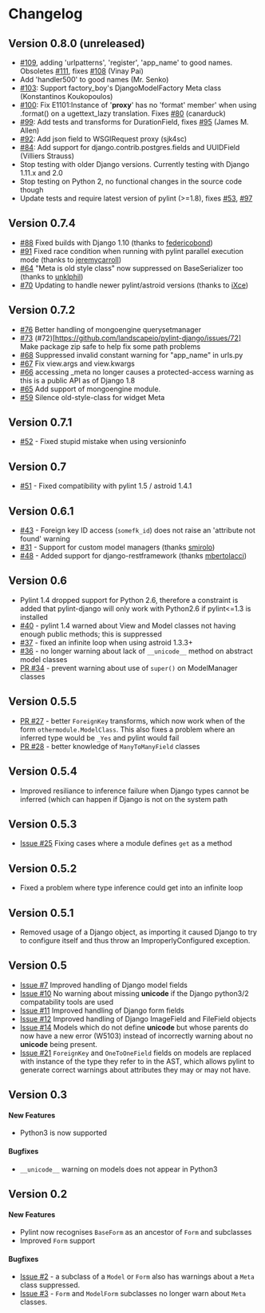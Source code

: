 # Changelog

## Version 0.8.0 (unreleased)

* [#109](http://github.com/landscapeio/pylint-django/pull/109),
  adding 'urlpatterns', 'register', 'app_name' to good names. Obsoletes
  [#111](http://github.com/landscapeio/pylint-django/pull/111), fixes
  [#108](http://github.com/landscapeio/pylint-django/issues/108)
  (Vinay Pai)
* Add 'handler500' to good names (Mr. Senko)
* [#103](http://github.com/landscapeio/pylint-django/pull/103):
  Support factory_boy's DjangoModelFactory Meta class (Konstantinos Koukopoulos)
* [#100](https://github.com/landscapeio/pylint-django/pull/100):
  Fix E1101:Instance of '__proxy__' has no 'format' member' when using .format()
  on a ugettext_lazy translation. Fixes
  [#80](https://github.com/landscapeio/pylint-django/issues/80) (canarduck)
* [#99](https://github.com/landscapeio/pylint-django/pull/99):
  Add tests and transforms for DurationField, fixes
  [#95](https://github.com/landscapeio/pylint-django/issues/95) (James M. Allen)
* [#92](https://github.com/landscapeio/pylint-django/pull/92):
  Add json field to WSGIRequest proxy (sjk4sc)
* [#84](https://github.com/landscapeio/pylint-django/pull/84):
  Add support for django.contrib.postgres.fields and UUIDField (Villiers Strauss)
* Stop testing with older Django versions. Currently testing with Django 1.11.x and 2.0
* Stop testing on Python 2, no functional changes in the source code though
* Update tests and require latest version of pylint (>=1.8), fixes
  [#53](https://github.com/landscapeio/pylint-django/issues/53),
  [#97](https://github.com/landscapeio/pylint-django/issues/97)

## Version 0.7.4
* [#88](https://github.com/landscapeio/pylint-django/pull/88) Fixed builds with Django 1.10 (thanks to [federicobond](https://github.com/federicobond))
* [#91](https://github.com/landscapeio/pylint-django/pull/91) Fixed race condition when running with pylint parallel execution mode (thanks to [jeremycarroll](https://github.com/jeremycarroll))
* [#64](https://github.com/landscapeio/pylint-django/issues/64) "Meta is old style class" now suppressed on BaseSerializer too (thanks to [unklphil](https://github.com/unklphil))
* [#70](https://github.com/landscapeio/pylint-django/pull/70) Updating to handle newer pylint/astroid versions (thanks to [iXce](https://github.com/iXce))

## Version 0.7.2
* [#76](https://github.com/landscapeio/pylint-django/pull/76) Better handling of mongoengine querysetmanager
* [#73](https://github.com/landscapeio/pylint-django/pull/73) (#72)[https://github.com/landscapeio/pylint-django/issues/72] Make package zip safe to help fix some path problems
* [#68](https://github.com/landscapeio/pylint-django/pull/68) Suppressed invalid constant warning for "app_name" in urls.py
* [#67](https://github.com/landscapeio/pylint-django/pull/67) Fix view.args and view.kwargs
* [#66](https://github.com/landscapeio/pylint-django/issues/66) accessing _meta no longer causes a protected-access warning as this is a public API as of Django 1.8
* [#65](https://github.com/landscapeio/pylint-django/pull/65) Add support of mongoengine module.
* [#59](https://github.com/landscapeio/pylint-django/pull/59) Silence old-style-class for widget Meta

## Version 0.7.1
* [#52](https://github.com/landscapeio/pylint-django/issues/52) - Fixed stupid mistake when using versioninfo

## Version 0.7
* [#51](https://github.com/landscapeio/pylint-django/issues/51) - Fixed compatibility with pylint 1.5 / astroid 1.4.1

## Version 0.6.1
* [#43](https://github.com/landscapeio/pylint-django/issues/43) - Foreign key ID access (`somefk_id`) does not raise an 'attribute not found' warning
* [#31](https://github.com/landscapeio/pylint-django/issues/31) - Support for custom model managers (thanks [smirolo](https://github.com/smirolo))
* [#48](https://github.com/landscapeio/pylint-django/pull/48) - Added support for django-restframework (thanks [mbertolacci](https://github.com/mbertolacci))

## Version 0.6
* Pylint 1.4 dropped support for Python 2.6, therefore a constraint is added that pylint-django will only work with Python2.6 if pylint<=1.3 is installed
* [#40](https://github.com/landscapeio/pylint-django/issues/40) - pylint 1.4 warned about View and Model classes not having enough public methods; this is suppressed
* [#37](https://github.com/landscapeio/pylint-django/issues/37) - fixed an infinite loop when using astroid 1.3.3+
* [#36](https://github.com/landscapeio/pylint-django/issues/36) - no longer warning about lack of `__unicode__` method on abstract model classes
* [PR #34](https://github.com/landscapeio/pylint-django/pull/34) - prevent warning about use of `super()` on ModelManager classes

## Version 0.5.5
* [PR #27](https://github.com/landscapeio/pylint-django/pull/27) - better `ForeignKey` transforms, which now work when of the form `othermodule.ModelClass`. This also fixes a problem where an inferred type would be `_Yes` and pylint would fail
* [PR #28](https://github.com/landscapeio/pylint-django/pull/28) - better knowledge of `ManyToManyField` classes

## Version 0.5.4
* Improved resiliance to inference failure when Django types cannot be inferred (which can happen if Django is not on the system path

## Version 0.5.3
* [Issue #25](https://github.com/landscapeio/pylint-django/issues/25) Fixing cases where a module defines `get` as a method

## Version 0.5.2
* Fixed a problem where type inference could get into an infinite loop

## Version 0.5.1

* Removed usage of a Django object, as importing it caused Django to try to configure itself and thus throw an ImproperlyConfigured exception.

## Version 0.5

* [Issue #7](https://github.com/landscapeio/pylint-django/issues/7)
Improved handling of Django model fields
* [Issue #10](https://github.com/landscapeio/pylint-django/issues/10)
No warning about missing __unicode__ if the Django python3/2 compatability tools are used
* [Issue #11](https://github.com/landscapeio/pylint-django/issues/11)
Improved handling of Django form fields
* [Issue #12](https://github.com/landscapeio/pylint-django/issues/12)
Improved handling of Django ImageField and FileField objects
* [Issue #14](https://github.com/landscapeio/pylint-django/issues/14)
Models which do not define __unicode__ but whose parents do now have a new error (W5103)
instead of incorrectly warning about no __unicode__ being present.
* [Issue #21](https://github.com/landscapeio/pylint-django/issues/21)
`ForeignKey` and `OneToOneField` fields on models are replaced with instance of the type
they refer to in the AST, which allows pylint to generate correct warnings about attributes
they may or may not have.


## Version 0.3

#### New Features

* Python3 is now supported

#### Bugfixes

* `__unicode__` warning on models does not appear in Python3


## Version 0.2

#### New Features

* Pylint now recognises `BaseForm` as an ancestor of `Form` and subclasses
* Improved `Form` support

#### Bugfixes

* [Issue #2](https://github.com/landscapeio/pylint-django/issues/2) - a subclass of a `Model` or `Form` also has
warnings about a `Meta` class suppressed.
* [Issue #3](https://github.com/landscapeio/pylint-django/issues/3) - `Form` and `ModelForm` subclasses no longer
warn about `Meta` classes.

